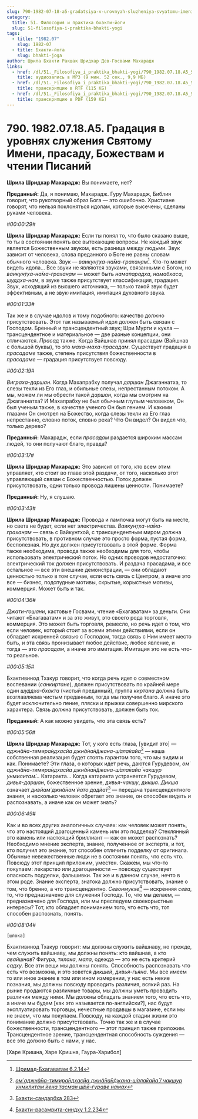 ```yaml
---
slug: 790-1982-07-18-a5-gradatsiya-v-urovnyah-sluzheniya-svyatomu-imeni-prasadu-bozhestvam-i-chtenii-pisanij
category:
  title: 51. Философия и практика бхакти-йоги
  slug: 51-filosofiya-i-praktika-bhakti-yogi
tags:
  - title: "1982.07"
    slug: 1982-07
  - title: Бхакти-йога
    slug: bhakti-joga
author: Шрила Бхакти Ракшак Шридхар Дев-Госвами Махарадж
links:
  - href: /dl/51._Filosofiya_i_praktika_bhakti-yogi/790_1982.07.18.A5_SridharMj_Gradacija_v_urovnjah_sluzhenija_Svjatomu_Imeni_prasadu_Bozhestvam_i_chtenii_Pisanij.mp3
    title: аудиозапись в MP3 (9 мин. 52 сек., 9,9 МБ)
  - href: /dl/51._Filosofiya_i_praktika_bhakti-yogi/790_1982.07.18.A5_SridharMj_Gradacija_v_urovnjah_sluzhenija_Svjatomu_Imeni_prasadu_Bozhestvam_i_chtenii_Pisanij.rtf
    title: транскрипцию в RTF (115 КБ)
  - href: /dl/51._Filosofiya_i_praktika_bhakti-yogi/790_1982.07.18.A5_SridharMj_Gradacija_v_urovnjah_sluzhenija_Svjatomu_Imeni_prasadu_Bozhestvam_i_chtenii_Pisanij.pdf
    title: транскрипцию в PDF (159 КБ)
---
```


# 790. 1982.07.18.A5. Градация в уровнях служения Святому Имени, прасаду, Божествам и чтении Писаний

**Шрила Шридхар Махарадж:** Вы понимаете, нет?

**Преданный:** Да, я понимаю, Махарадж. Гуру Махарадж, Библия говорит, что рукотворный образ Бога — это ошибочно. Христиане говорят, что нельзя поклоняться идолам, которые высечены, сделаны руками человека.

*#00:00:29#*

**Шрила Шридхар Махарадж:** Если ты понял то, что было сказано выше, то ты в состоянии понять все вытекающие вопросы. Не каждый звук является Божественным звуком, есть разница между людьми. Звук зависит от человека, слова преданного о Боге не равны словам обычного человека. Звук — *ваикун̣т̣ха-на̄ма-грахан̣ам*[^_ftn1]. Кто-то может видеть идола… Все звуки не являются звуками, связанными с Богом, но *ваикун̣т̣ха-на̄ма-грахан̣ам* — может быть *намапарадха*, *намабхаса*, *шуддха-нам*, в звуке также присутствует классификация, градация. Звук, исходящий из высшего источника, — только такой звук будет эффективным, а не звук-имитация, имитация духовного звука.

*#00:01:33#*

Так же и в случае идолов и тому подобного: качество должно присутствовать. Этот так называемый идол должен быть связан с Господом. Бренный и трансцендентный звук; Шри Мурти и кукла — трансцендентное и материальное — две разные концепции, они отличаются. *Прасад* также. Когда Вайшнав принял прасадам (Вайшнав с большой буквы), то это *маха-маха-прасадам*. Существует градация в *прасадаме* также, степень присутствия божественности в *прасадаме* — градация присутствует повсюду.

*#00:02:19#*

*Виграха-даршан*. Когда Махапрабху получал *даршан* Джаганнатха, то слезы текли из Его глаз, и обильные слезы, непрестанным потоком. А мы, можем ли мы обрести такой *даршан*, когда мы смотрим на Джаганнатха? И Махапрабху не был обычным глупым человеком, Он был ученым также, в качестве ученого Он был гением. И какими глазами Он смотрел на Божество, когда слезы текли из Его глаз непрестанно, словно поток, словно река? Что Он видел? Он видел что, только дерево?

**Преданный:** Махарадж, если *прасадам* раздается широким массам людей, то они получают благо, правда?

*#00:03:17#*

**Шрила Шридхар Махарадж:** Это зависит от того, кто всем этим управляет, кто стоит во главе этой раздачи, от того, насколько этот управляющий связан с Божественностью. Поток должен присутствовать, одни только провода лишены ценности. Понимаете?

**Преданный:** Ну, я слушаю.

*#00:03:43#*

**Шрила Шридхар Махарадж:** Провода и лампочка могут быть на месте, но света не будет, если нет электричества. *Ваикун̣т̣ха-на̄ма-грахан̣ам* — связь с Вайкунтхой, с трансцендентным миром должна присутствовать, в противном случае это просто форма, пустая форма, бесполезная. Но дух должен присутствовать в этой форме. Форма также необходима, провода также необходимы для того, чтобы использовать электрический поток. Но одних проводов недостаточно: электрический ток должен присутствовать. И раздача прасадама, и все остальное — все эти внешние демонстрации, — они обладают ценностью только в том случае, если есть связь с Центром, а иначе это все — бизнес, подспудные мотивы, скрытые, корыстные мотивы, коммерция. Может быть и так.

*#00:04:36#*

*Джати-гошани*, кастовые Госвами, чтение «Бхагаватам» за деньги. Они читают «Бхагаватам» и за это живут, это своего рода торговля, коммерция. Это может быть торговля, ремесло, но речь идет о том, что если человек, который стоит за всеми этими действиями, если он обладает искренней связью с Господом, тогда связь с Ним имеет место быть, и эта связь пронизывает любое действие, любое явление, и тогда — это *прасадам*, а иначе это имитация. Имитация это не есть что-то реальное.

*#00:05:15#*

Бхактивинод Тхакур говорит, что когда речь идет о совместном воспевании (*санкиртане*), должен присутствовать по крайней мере один *шуддха-бхакта* (чистый преданный), группа *киртана* должна быть возглавляема чистым преданным, тогда мы получим благо. А иначе это будет исключительно пение, пляски и прыжки совершенно мирского характера. Связь должна присутствовать, должен быть ток.

**Преданный:** А как можно увидеть, что эта связь есть?

*#00:05:56#*

**Шрила Шридхар Махарадж:** Тот, у кого есть глаза, [увидит это] — *аджн̃а̄на-тимира̄ндхасйа джн̃а̄на̄н̃джана-ш́ала̄кайа̄*[^_ftn2] — наша собственная реализация будет стоять гарантом того, что мы видим и как. Понимаете? Эти глаза, о которых идет речь, даются Гурудевом, *ом̇ аджн̃а̄на-тимира̄ндхасйа джн̃а̄на̄н̃джана-ш́ала̄кайа̄ чакш̣ур унмилитам̇…* Катаракта… Когда катаракта устраняется Гурудевом, *дивья-даршан*, божественное зрение, *дивья-чакшу*, *дикша*. *Дикша* означает *дивйам̇ джн̃а̄нам̇ йато дадйа̄т*[^_ftn3] — передача трансцендентного знания, и насколько человек обретает это знание, он способен видеть и распознавать, а иначе как он может знать?

*#00:06:49#*

Как и во всех других аналогичных случаях: как человек может понять, что это настоящий драгоценный камень или это подделка? Стеклянный это камень или настоящий бриллиант — как он может распознать? Необходимо мнение эксперта, знание, полученное от эксперта, и тот, кто получил это знание, тот способен отличить подделку от оригинала. Обычные невежественные люди не в состоянии понять, что есть что. Повсюду этот принцип приложим, уместен. Скажем, мы что-то покупаем: лекарство или драгоценности — повсюду существует опасность подделки, фальшивки. Так же и в данном случае, нечто в этом роде. Знание эксперта, знатока должно присутствовать, знание о том, что бренно, а что трансцендентно. *Севонмукхе*[^_ftn4] — искренняя *сева*, то, что предназначено для служения Господу. То, что мы делаем, — предназначено для Господа, или мы преследуем своекорыстные интересы? Тот, кто обладает пониманием того, что есть что, тот способен распознать, понять.

*#00:08:04#*

    [шлока]

Бхактивинод Тхакур говорит: мы должны служить вайшнаву, но прежде, чем служить вайшнаву, мы должны понять: кто вайшнав, а кто *авайшнав*? Фигура, *тилака*, *мала*, одежда — это не есть критерий *садху*. Все эти вещи мы должны понять. Способность распознавать что есть что возможна, и это зовется *дикшей*, *дивья-гьяна*. Мы все имеем то или иное знание в том или ином измерении, у нас есть некие познания, мы должны повсюду проводить различия, всякий раз. На рынке продаются различные товары, мы должны уметь проводить различия между ними. Мы должны обладать знанием того, что есть что, а иначе мы будем [как это называется по-английски?], нас будут эксплуатировать торговцы, нечестные продавцы в магазине, если мы не знаем, что мы покупаем. Повсюду, на каждой стадии жизни это понимание должно присутствовать. Точно так же и в случае божественности, трансцендентного — этот принцип также приложим. Трансцендентное зрение, трансцендентная способность суждения — все это должно быть с нами, у нас.

[Харе Кришна, Харе Кришна, Гаура-Харибол]



[^_ftn1]: [Шримад-Бхагаватам 6.2.14](../notes/shrimad-bhagavatam/shrimad-bhagavatam-6-2-14.md)

[^_ftn2]: [*ом̇ аджн̃а̄на-тимира̄ндхасйа джн̃а̄на̄н̃джана-ш́ала̄кайа̄ / чакш̣ур унмилитам̇ йена тасмаи ш́рӣ-гураве намах̣*](../notes/shloka/om-adzhnana-timirandhasja-dzhnanandzhana-shalakaja.md)

[^_ftn3]: [Бхакти-сандарбха 283](../notes/bhakti-sandarbha/bhakti-sandarbha-283.md)

[^_ftn4]: [Бхакти-расамрита-синдху 1.2.234](../notes/bhakti-rasamrita-sindhu/bhakti-rasamrita-sindhu-1-2-234.md)
